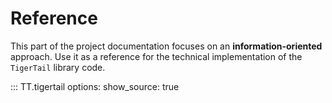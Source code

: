 # Reference

This part of the project documentation focuses on an **information-oriented** approach. Use it as a reference for the technical implementation of the `TigerTail` library code.

::: TT.tigertail
    options:
      show_source: true
